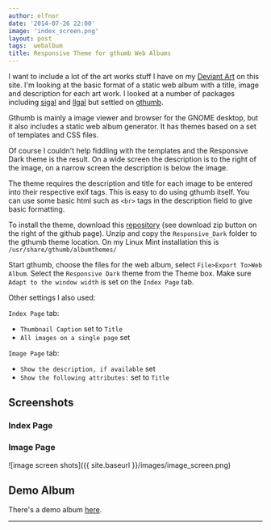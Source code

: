```yaml
---
author: elfnor
date: '2014-07-26 22:00'
image: 'index_screen.png'
layout: post
tags:  webalbum
title: Responsive Theme for gthumb Web Albums
---
```


I want to include a lot of the art works stuff I have on my [Deviant Art](http://elfnor.deviantart.com/) on this site. I\'m looking at the basic format of a static web album with a title, image and description for each art work. I looked at a number of packages including [sigal](https://github.com/saimn/sigal) and [llgal](http://home.gna.org/llgal/) but settled on [gthumb](https://wiki.gnome.org/Apps/gthumb).

Gthumb is mainly a image viewer and browser for the GNOME desktop, but it also includes a static web album generator. It has themes based on a set of templates and CSS files.

Of course I couldn\'t help fiddling with the templates and the Responsive Dark theme is the result. On a wide screen the description is to the right of the image, on a narrow screen the description is below the image.

The theme requires the description and title for each image to be entered into their respective exif tags. This is easy to do using gthumb itself. You can use some basic html such as `<br>` tags in the description field to give basic formatting.

To install the theme, download this [repository](https://github.com/elfnor/gthumb_responsive_theme) (see download zip button on the right of the github page). Unzip and copy the `Responsive_Dark` folder to the gthumb theme location. On my Linux Mint installation this is `/usr/share/gthumb/albumthemes/`

Start gthumb, choose the files for the web album, select `File>Export To>Web Album`. Select the `Responsive Dark` theme from the Theme box. Make sure `Adapt to the window width` is set on the `Index Page` tab.

Other settings I also used:

`Index Page` tab:

-   `Thumbnail Caption` set to `Title`
-   `All images on a single page` set

`Image Page` tab:

-   `Show the description, if available` set
-   `Show the following attributes:` set to `Title`

## Screenshots

### Index Page

### Image Page

![image screen shots]({{ site.baseurl }}/images/image_screen.png)

## Demo Album

There\'s a demo album [here](http://elfnor.github.io/artworksgallery/index.html).

------------------------------------------------------------------------
